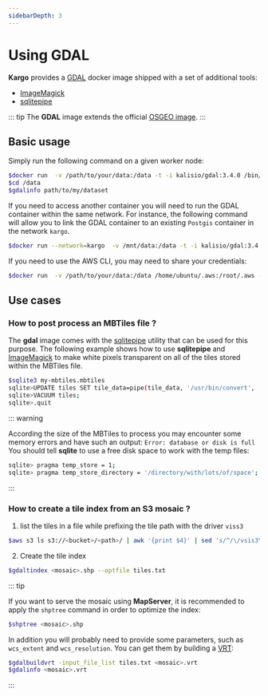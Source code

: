 ```yaml
---
sidebarDepth: 3
---
```


# Using GDAL

**Kargo** provides a [GDAL](https://www.gdal.org/index.html) docker image shipped with a set of additional tools:
* [ImageMagick](https://www.imagemagick.org/)
* [sqlitepipe](https://github.com/icetan/sqlitepipe)

::: tip
The **GDAL** image extends the official [OSGEO image](https://hub.docker.com/r/osgeo/gdal).
:::

## Basic usage

Simply run the following command on a given worker node:

```bash
$docker run  -v /path/to/your/data:/data -t -i kalisio/gdal:3.4.0 /bin/bash
$cd /data
$gdalinfo path/to/my/dataset
```

If you need to access another container you will need to run the GDAL container within the same network. For instance, the following command will allow you to link the GDAL container to an existing `Postgis` container in the network `kargo`.

```bash
$docker run --network=kargo  -v /mnt/data:/data -t -i kalisio/gdal:3.4.0 /bin/bash
```

If you need to use the AWS CLI, you may need to share your credentials:

```bash
$docker run  -v /path/to/your/data:/data /home/ubuntu/.aws:/root/.aws -t -i kalisio/gdal:latest /bin/bash
```

## Use cases

### How to post process an MBTiles file ?

The **gdal** image comes with the [sqlitepipe](https://github.com/icetan/sqlitepipe) utility that can be used for this purpose. The following example shows how to use **sqlitepipe** and [ImageMagick](https://www.imagemagick.org/) to make white pixels transparent on all of the tiles stored within the MBTiles file.

```bash
$sqlite3 my-mbtiles.mbtiles
sqlite>UPDATE tiles SET tile_data=pipe(tile_data, '/usr/bin/convert', '-transparent', 'white', 'png:-', 'png:-');
sqlite>VACUUM tiles;
sqlite>.quit
```

::: warning

According the size of the MBTiles to process you may encounter some memory errors and have such an output: `Error: database or disk is full` 
You should tell **sqlite** to use a free disk space to work with the temp files:

```bash
sqlite> pragma temp_store = 1;
sqlite> pragma temp_store_directory = '/directory/with/lots/of/space';
```
:::

### How to create a tile index from an S3 mosaic ?

1. list the tiles in a file while prefixing the tile path with the driver `viss3`

```bash
$aws s3 ls s3://<bucket>/<path>/ | awk '{print $4}' | sed 's/^/\/vsis3\/<bucket>\/<path>\//' > tiles.txt
```

2. Create the tile index

```bash
$gdaltindex <mosaic>.shp --optfile tiles.txt
```

::: tip

If you want to serve the mosaic using **MapServer**, it is recommended to apply the `shptree` command in order
to optimize the index:

```bash
$shptree <mosaic>.shp
```

In addition you will probably need to provide some parameters, such as `wcs_extent` and `wcs_resolution`. You can get them by building a [VRT](https://gdal.org/drivers/raster/vrt.html):

```bash
$gdalbuildvrt -input_file_list tiles.txt <mosaic>.vrt
$gdalinfo <mosaic>.vrt
```
:::
